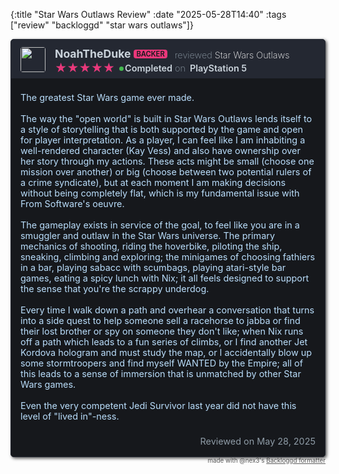{:title "Star Wars Outlaws Review"
 :date "2025-05-28T14:40"
 :tags ["review" "backloggd" "star wars outlaws"]}

<div style="display: none;">Star Wars Outlaws Review</div><div style="display: flex; flex-wrap: wrap; color: #badefc; background-color: #16181c; border-radius: 5px; border: 1px solid #242832; overflow: hidden; box-shadow: 2px 2px 5px rgba(0, 0, 0, 0.7);"><div style="display: flex; flex-wrap: wrap; background-color: #242832; width: 100%; padding-top: 0.75rem; padding-bottom: 0.25rem; z-index: 2;"><div style="margin-bottom: auto; padding-right: 0; flex: 0 0 auto; width: auto; max-width: 100%; position: relative; padding-left: 15px;"><a href="https://backloggd.com/u/NoahTheDuke/"><img style="width: 40px; height: 40px; border-radius: 4px; vertical-align: middle; margin: 0;" src="https://backloggd-s3.b-cdn.net/y6847fkfVpZsD2hS5bDaSaB3"></a></div><div style="min-width: 0; flex-basis: 0; flex-grow: 1; max-width: 100%; position: relative; width: 100%; padding-right: 15px; padding-left: 15px;"><div style="display: flex; flex-wrap: wrap; margin-right: -15px; margin-left: -15px; font-size: .9rem; margin-bottom: 0.25rem;"><div style="min-width: 0; flex-basis: 0; flex-grow: 1; max-width: 100%; position: relative; width: 100%; padding-right: 15px; padding-left: 15px;"><div style="display: flex; flex-wrap: wrap; margin-right: -15px; margin-left: -15px; margin-bottom: 0.25rem;"><div style="position: relative; width: auto; max-width: 100%; padding-left: 15px; padding-right: 0; margin-bottom: auto; margin-top: auto; margin-right: -0.5rem;"><a style="margin-bottom: auto; margin-top: auto; color: #cbd4dc; font-weight: 700; text-decoration: none; display: block;" href="https://backloggd.com/u/NoahTheDuke/"><p style="font-size: 1.1rem; line-height: normal; margin: 0;">NoahTheDuke</p></a></div><div style="position: relative; width: auto; max-width: 100%; padding-left: 15px; margin-bottom: auto; margin-top: auto; padding-left: 0; padding-right: 0; margin-left: 0.5rem; margin-right: -0.5rem;"><p style="margin: 0 5px; background-color: #ea377a; color: #16181c; font-size: .7rem; border-radius: 4px; font-weight: 600; padding: 0 4px;"> BACKER</p></div><div style="position: relative; width: auto; max-width: 100%; padding-left: 15px; margin-top: auto;"><p style="margin: 0; line-height: normal; font-weight: 200; color: #8f9ca7;">reviewed <a style="color: #fff; text-decoration: none;" href="https://backloggd.com/u/NoahTheDuke/review/2879743/">Star Wars Outlaws</a></p></div></div><div style="display: flex; flex-wrap: wrap; margin-right: -15px; margin-left: -15px;"><div style="position: relative; width: auto; max-width: 100%; padding-left: 15px; padding-right: 0; margin-top: auto; margin-bottom: auto;"><div style="display: flex; flex-wrap: wrap; margin-right: -15px; margin-left: -15px; line-height: normal; margin-left: -2px; font-size: 1.15rem; line-height: 17px; unicode-bidi: bidi-override; color: rgba(146,161,204,.23); height: auto; width: auto; margin: 0 auto; position: relative; padding: 0; white-space: nowrap;"><div style="color: rgb(234, 55, 122); display: block; height: 100%; left: 0px; overflow: hidden; padding: 0px; position: absolute; top: 0px; white-space: nowrap; width: 100%; z-index: 1;"> ★★★★★</div><div style="padding: 0; display: block; z-index: 0;">★★★★★</div></div></div><div style="position: relative; width: auto; max-width: 100%; padding-left: 0.5rem; padding-right: 0.25rem; margin-top: auto; margin-bottom: auto; position: relative; margin-left: 0.5rem;"><a style="text-decoration: none;" href="https://backloggd.com/u/NoahTheDuke/games/added/game_status:completed/"><p style="margin: 0; color: #cbd4dc; padding: 0; line-height: normal; font-weight: 600;">Completed</p><div style="background-color: rgb(67, 185, 79); border-radius: 10px; height: 7px; left: -1px; position: absolute; top: 6px; width: 7px;"></div></a></div><div style="position: relative; width: auto; max-width: 100%; padding-left: 0; padding-right: 0.25rem; line-height: normal; font-weight: 200; color: #8f9ca7; margin-right: -0.75rem;"><p style="margin: 0;">on</p></div><div style="position: relative; width: auto; max-width: 100%; padding-left: 15px; margin-top: auto; margin-bottom: auto;"><a style="margin-top: 0; margin-bottom: 0; margin-left: auto; color: #cbd4dc; line-height: normal; text-decoration: none; font-weight: 600;" href="https://backloggd.com/u/NoahTheDuke/games/added/played_platform:playstation-5/"><p style="margin: 0;">PlayStation 5</p></a></div></div></div></div></div></div><div style="display: flex; flex-wrap: wrap; margin-top: calc(0.5rem - 160px); z-index: 0; background: linear-gradient(180deg,rgba(125,185,232,0) 0,#16181c calc(160px + 3rem)); padding-top: 160px; width: 100%;"><div style="min-width: 0; flex-basis: 0; flex-grow: 1; max-width: 100%; position: relative; width: 100%; padding-right: 15px; padding-left: 15px;"><div style="font-weight: 400; font-size: 0.9rem; margin-bottom: 0;"><p style="margin: 0; display: inline-block; word-break: break-word; width: 100%;"><p>
								The greatest Star Wars game ever made.<br><br>The way the "open world" is built in Star Wars Outlaws lends itself to a style of storytelling that is both supported by the game and open for player interpretation. As a player, I can feel like I am inhabiting a well-rendered character (Kay Vess) and also have ownership over her story through my actions. These acts might be small (choose one mission over another) or big (choose between two potential rulers of a crime syndicate), but at each moment I am making decisions without being completely flat, which is my fundamental issue with From Software's oeuvre.<br><br>The gameplay exists in service of the goal, to feel like you are in a smuggler and outlaw in the Star Wars universe. The primary mechanics of shooting, riding the hoverbike, piloting the ship, sneaking, climbing and exploring; the minigames of choosing fathiers in a bar, playing sabacc with scumbags, playing atari-style bar games, eating a spicy lunch with Nix; it all feels designed to support the sense that you're the scrappy underdog.<br><br>Every time I walk down a path and overhear a conversation that turns into a side quest to help someone sell a racehorse to jabba or find their lost brother or spy on someone they don't like; when Nix runs off a path which leads to a fun series of climbs, or I find another Jet Kordova hologram and must study the map, or I accidentally blow up some stormtroopers and find myself WANTED by the Empire; all of this leads to a sense of immersion that is unmatched by other Star Wars games.<br><br>Even the very competent Jedi Survivor last year did not have this level of "lived in"-ness.
							</p></p></div></div></div><div style="display: flex; flex-wrap: wrap; width: 100%; background-color: #16181c; z-index: 1; padding-top: 0.5rem; padding-bottom: 1rem;"><div style="position: relative; width: auto; max-width: 100%; padding-left: 15px; padding-right: 15px; margin-left: auto;"><p style="margin: 0; font-size: .9rem; line-height: normal; color: #8f9ca7;">Reviewed on May 28, 2025</p></div></div></div><div style="text-align: right; font-size: min(1.87vw, 70%); opacity: 0.7;"> made with @nex3's <a href="https://nex3.github.io/cohost-backloggd">Backloggd formatter</a></div>
